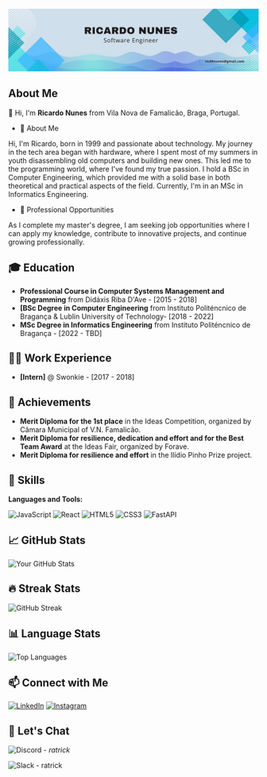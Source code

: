 ![Your Banner Image](https://github.com/ratrick-dev/ratrick-dev/blob/main/fundo3%20linkedin.jpg) <!-- You can create a custom banner using tools like Canva -->

## About Me

👋 Hi, I'm **Ricardo Nunes** from Vila Nova de Famalicão, Braga, Portugal.

- 💬 About Me

Hi, I'm Ricardo, born in 1999 and passionate about technology. 
My journey in the tech area began with hardware, where I spent most of my summers in youth disassembling old computers and building new ones. This led me to the programming world, where I've found my true passion.
I hold a BSc in Computer Engineering, which provided me with a solid base in both theoretical and practical aspects of the field. Currently, I'm in an MSc in Informatics Engineering.

- 💼 Professional Opportunities

As I complete my master's degree, I am seeking job opportunities where I can apply my knowledge, contribute to innovative projects, and continue growing professionally.

## 🎓 Education

- **Professional Course in Computer Systems Management and Programming** from Didáxis Riba D'Ave - [2015 - 2018]
- **[BSc Degree in Computer Engineering** from Instituto Politéncnico de Bragança & Lublin University of Technology- [2018 - 2022]
- **MSc Degree in Informatics Engineering** from Instituto Politéncnico de Bragança - [2022 - TBD]

## 👨‍💻 Work Experience

- **[Intern]** @ Swonkie - [2017 - 2018]

## 🏅 Achievements

- **Merit Diploma for the 1st place** in the Ideas Competition, organized by Câmara Municipal of V.N. Famalicão.
- **Merit Diploma for resilience, dedication and effort and for the Best Team Award** at the Ideas Fair, organized by Forave.
- **Merit Diploma for resilience and effort** in the Ilídio Pinho Prize project.

<!--## 📚 Certifications

- [Certification Name](https://linktocertification.com)
- [Certification Name](https://linktocertification.com)
-->

## 🚀 Skills

**Languages and Tools:**

![JavaScript](https://img.shields.io/badge/-JavaScript-000?&logo=JavaScript)
![React](https://img.shields.io/badge/-React-000?&logo=React)
![HTML5](https://img.shields.io/badge/-HTML5-000?&logo=HTML5)
![CSS3](https://img.shields.io/badge/-CSS3-000?&logo=CSS3)
![FastAPI](https://img.shields.io/badge/-FastAPI-000?&logo=fastapi)

<!-- Add more as per your skill set -->


## 📈 GitHub Stats

![Your GitHub Stats](https://github-readme-stats.vercel.app/api?username=ratrick-dev&show_icons=true&theme=radical)

## 🔥 Streak Stats

![GitHub Streak](https://github-readme-streak-stats.herokuapp.com/?user=ratrick-dev&theme=radical)

<!--## 🏆 GitHub Trophies

![GitHub Trophies](https://github-profile-trophy.vercel.app/?username=ratrick-dev&theme=radical)-->

## 📊 Language Stats

![Top Languages](https://github-readme-stats.vercel.app/api/top-langs/?username=ratrick-dev&layout=compact&theme=radical)

<!--
## 🛠️ Projects

### [Project Name](https://github.com/yourusername/projectname)
[![ReadMe Card](https://github-readme-stats.vercel.app/api/pin/?username=yourusername&repo=projectname&theme=radical)](https://github.com/yourusername/projectname)

Description: Brief description of the project.

### [Project Name](https://github.com/yourusername/projectname)
[![ReadMe Card](https://github-readme-stats.vercel.app/api/pin/?username=yourusername&repo=projectname&theme=radical)](https://github.com/yourusername/projectname)

Description: Brief description of the project.
-->

<!-- Add more projects as needed -->


<!--## 📜 Licenses & Certifications

- **[Certification Name]** by [Issuing Organization] - [Year]
  - Brief description or achievements related to the certification.

## 💼 Portfolio

Check out my portfolio [here](https://yourportfolio.com).-->

## 📫 Connect with Me

[![LinkedIn](https://img.shields.io/badge/-LinkedIn-000?&logo=LinkedIn)](https://www.linkedin.com/in/rtkricardonunes/)
[![Instagram](https://img.shields.io/badge/-Instagram-000?&logo=Instagram)](https://instagram.com/rtkricardonunes)

## 💬 Let's Chat

![Discord](https://img.shields.io/badge/-Discord-000?&logo=Discord) - _ratrick_


![Slack](https://img.shields.io/badge/-Slack-000?&logo=Slack) - ratrick
